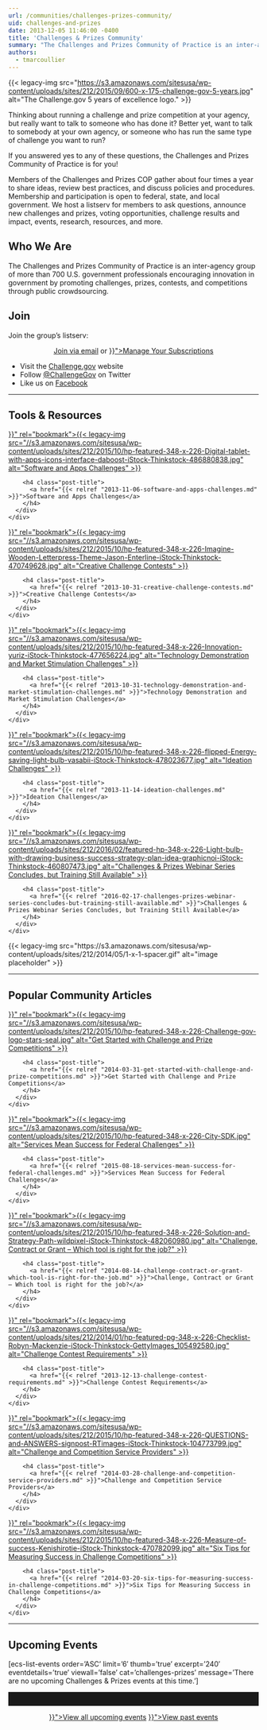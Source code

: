 ```yaml
---
url: /communities/challenges-prizes-community/
uid: challenges-and-prizes
date: 2013-12-05 11:46:00 -0400
title: 'Challenges & Prizes Community'
summary: "The Challenges and Prizes Community of Practice is an inter-agency group of more than 700 U.S. government professionals encouraging innovation in government by promoting challenges, prizes, contests, and competitions through public crowdsourcing."
authors:
  - tmarcoullier
---
```


{{< legacy-img src="https://s3.amazonaws.com/sitesusa/wp-content/uploads/sites/212/2015/09/600-x-175-challenge-gov-5-years.jpg" alt="The Challenge.gov 5 years of excellence logo." >}}

Thinking about running a challenge and prize competition at your agency, but really want to talk to someone who has done it? Better yet, want to talk to somebody at your own agency, or someone who has run the same type of challenge you want to run?

If you answered yes to any of these questions, the Challenges and Prizes Community of Practice is for you!

Members of the Challenges and Prizes COP gather about four times a year to share ideas, review best practices, and discuss policies and procedures. Membership and participation is open to federal, state, and local government. We host a listserv for members to ask questions, announce new challenges and prizes, voting opportunities, challenge results and impact, events, research, resources, and more.

## Who We Are

The Challenges and Prizes Community of Practice is an inter-agency group of more than 700 U.S. government professionals encouraging innovation in government by promoting challenges, prizes, contests, and competitions through public crowdsourcing.

## Join

Join the group&#8217;s listserv:

<div style="text-align: center">
  <a class="button" href="mailto:team@challenge.gov">Join via email</a> or <a class="button" href="{{< relref "manage-your-listserv-subscription.md" >}}">Manage Your Subscriptions</a>
</div>

  * Visit the [Challenge.gov](http://www.challenge.gov/) website
  * Follow [@ChallengeGov](http://twitter.com/challengegov) on Twitter
  * Like us on [Facebook](http://www.facebook.com/ChallengeGov)

<hr style="color: white;border-style: none" />

## Tools & Resources

<div class="one-third first">
  <div id="featured-page-20" class="widget widget-2 featuredpage">
    <div class="widget-wrap">
      <div class="post clearfix">
        <div class="featpage-image">
          <a title="Permanent Link to Software and Apps Challenges" href="{{< relref "2013-11-06-software-and-apps-challenges.md" >}}" rel="bookmark">{{< legacy-img src="//s3.amazonaws.com/sitesusa/wp-content/uploads/sites/212/2015/10/hp-featured-348-x-226-Digital-tablet-with-apps-icons-interface-daboost-iStock-Thinkstock-486880838.jpg" alt="Software and Apps Challenges" >}}</a>
        </div>

        <h4 class="post-title">
          <a href="{{< relref "2013-11-06-software-and-apps-challenges.md" >}}">Software and Apps Challenges</a>
        </h4>
      </div>
    </div>
  </div>
</div>

<div class="one-third">
  <div id="featured-page-18" class="widget widget-4 featuredpage">
    <div class="widget-wrap">
      <div class="post clearfix">
        <div class="featpage-image">
          <a title="Permanent Link to Creative Challenge Contests" href="{{< relref "2013-10-31-creative-challenge-contests.md" >}}" rel="bookmark">{{< legacy-img src="//s3.amazonaws.com/sitesusa/wp-content/uploads/sites/212/2015/10/hp-featured-348-x-226-Imagine-Wooden-Letterpress-Theme-Jason-Enterline-iStock-Thinkstock-470749628.jpg" alt="Creative Challenge Contests" >}}</a>
        </div>

        <h4 class="post-title">
          <a href="{{< relref "2013-10-31-creative-challenge-contests.md" >}}">Creative Challenge Contests</a>
        </h4>
      </div>
    </div>
  </div>
</div>

<div class="one-third">
  <div id="featured-page-20" class="widget widget-2 featuredpage">
    <div class="widget-wrap">
      <div class="post clearfix">
        <div class="featpage-image">
          <a title="Permanent Link to Technology Demonstration and Market Stimulation Challenges" href="{{< relref "2013-10-31-technology-demonstration-and-market-stimulation-challenges.md" >}}" rel="bookmark">{{< legacy-img src="//s3.amazonaws.com/sitesusa/wp-content/uploads/sites/212/2015/10/hp-featured-348-x-226-Innovation-yuriz-iStock-Thinkstock-477656224.jpg" alt="Technology Demonstration and Market Stimulation Challenges" >}}</a>
        </div>

        <h4 class="post-title">
          <a href="{{< relref "2013-10-31-technology-demonstration-and-market-stimulation-challenges.md" >}}">Technology Demonstration and Market Stimulation Challenges</a>
        </h4>
      </div>
    </div>
  </div>
</div>

<div class="one-third first">
  <div id="featured-page-20" class="widget widget-2 featuredpage">
    <div class="widget-wrap">
      <div class="post clearfix">
        <div class="featpage-image">
          <a title="Permanent Link to Ideation Challenges" href="{{< relref "2013-11-14-ideation-challenges.md" >}}" rel="bookmark">{{< legacy-img src="//s3.amazonaws.com/sitesusa/wp-content/uploads/sites/212/2015/10/hp-featured-348-x-226-flipped-Energy-saving-light-bulb-vasabii-iStock-Thinkstock-478023677.jpg" alt="Ideation Challenges" >}}</a>
        </div>

        <h4 class="post-title">
          <a href="{{< relref "2013-11-14-ideation-challenges.md" >}}">Ideation Challenges</a>
        </h4>
      </div>
    </div>
  </div>
</div>

<div class="one-third">
  <div id="featured-page-20" class="widget widget-2 featuredpage">
    <div class="widget-wrap">
      <div class="post clearfix">
        <div class="featpage-image">
          <a title="Permanent Link to Challenges & Prizes Webinar Series Concludes, but Training Still Available" href="{{< relref "2016-02-17-challenges-prizes-webinar-series-concludes-but-training-still-available.md" >}}" rel="bookmark">{{< legacy-img src="//s3.amazonaws.com/sitesusa/wp-content/uploads/sites/212/2016/02/featured-hp-348-x-226-Light-bulb-with-drawing-business-success-strategy-plan-idea-graphicnoi-iStock-Thinkstock-460807473.jpg" alt="Challenges & Prizes Webinar Series Concludes, but Training Still Available" >}}</a>
        </div>

        <h4 class="post-title">
          <a href="{{< relref "2016-02-17-challenges-prizes-webinar-series-concludes-but-training-still-available.md" >}}">Challenges & Prizes Webinar Series Concludes, but Training Still Available</a>
        </h4>
      </div>
    </div>
  </div>
</div>

<div class="one-third">
  {{< legacy-img src="https://s3.amazonaws.com/sitesusa/wp-content/uploads/sites/212/2014/05/1-x-1-spacer.gif" alt="image placeholder" >}}
</div>

<hr style="color: white;border-style: none" />

## Popular Community Articles

<div class="one-third first">
  <div id="featured-page-20" class="widget widget-2 featuredpage">
    <div class="widget-wrap">
      <div class="post clearfix">
        <div class="featpage-image">
          <a title="Permanent Link to Get Started with Challenge and Prize Competitions" href="{{< relref "2014-03-31-get-started-with-challenge-and-prize-competitions.md" >}}" rel="bookmark">{{< legacy-img src="//s3.amazonaws.com/sitesusa/wp-content/uploads/sites/212/2015/10/hp-featured-348-x-226-Challenge-gov-logo-stars-seal.jpg" alt="Get Started with Challenge and Prize Competitions" >}}</a>
        </div>

        <h4 class="post-title">
          <a href="{{< relref "2014-03-31-get-started-with-challenge-and-prize-competitions.md" >}}">Get Started with Challenge and Prize Competitions</a>
        </h4>
      </div>
    </div>
  </div>
</div>

<div class="one-third">
  <div id="featured-page-20" class="widget widget-2 featuredpage">
    <div class="widget-wrap">
      <div class="post clearfix">
        <div class="featpage-image">
          <a title="Permanent Link to Services Mean Success for Federal Challenges" href="{{< relref "2015-08-18-services-mean-success-for-federal-challenges.md" >}}" rel="bookmark">{{< legacy-img src="//s3.amazonaws.com/sitesusa/wp-content/uploads/sites/212/2015/10/hp-featured-348-x-226-City-SDK.jpg" alt="Services Mean Success for Federal Challenges" >}}</a>
        </div>

        <h4 class="post-title">
          <a href="{{< relref "2015-08-18-services-mean-success-for-federal-challenges.md" >}}">Services Mean Success for Federal Challenges</a>
        </h4>
      </div>
    </div>
  </div>
</div>

<div class="one-third">
  <div id="featured-page-20" class="widget widget-2 featuredpage">
    <div class="widget-wrap">
      <div class="post clearfix">
        <div class="featpage-image">
          <a title="Permanent Link to Challenge, Contract or Grant – Which tool is right for the job?" href="{{< relref "2014-08-14-challenge-contract-or-grant-which-tool-is-right-for-the-job.md" >}}" rel="bookmark">{{< legacy-img src="//s3.amazonaws.com/sitesusa/wp-content/uploads/sites/212/2015/10/hp-featured-348-x-226-Solution-and-Strategy-Path-wildpixel-iStock-Thinkstock-482060980.jpg" alt="Challenge, Contract or Grant – Which tool is right for the job?" >}}</a>
        </div>

        <h4 class="post-title">
          <a href="{{< relref "2014-08-14-challenge-contract-or-grant-which-tool-is-right-for-the-job.md" >}}">Challenge, Contract or Grant – Which tool is right for the job?</a>
        </h4>
      </div>
    </div>
  </div>
</div>

<div class="one-third first">
  <div id="featured-page-20" class="widget widget-2 featuredpage">
    <div class="widget-wrap">
      <div class="post clearfix">
        <div class="featpage-image">
          <a title="Permanent Link to Challenge Contest Requirements" href="{{< relref "2013-12-13-challenge-contest-requirements.md" >}}" rel="bookmark">{{< legacy-img src="//s3.amazonaws.com/sitesusa/wp-content/uploads/sites/212/2014/01/hp-featured-pg-348-x-226-Checklist-Robyn-Mackenzie-iStock-Thinkstock-GettyImages_105492580.jpg" alt="Challenge Contest Requirements" >}}</a>
        </div>

        <h4 class="post-title">
          <a href="{{< relref "2013-12-13-challenge-contest-requirements.md" >}}">Challenge Contest Requirements</a>
        </h4>
      </div>
    </div>
  </div>
</div>

<div class="one-third">
  <div id="featured-page-20" class="widget widget-2 featuredpage">
    <div class="widget-wrap">
      <div class="post clearfix">
        <div class="featpage-image">
          <a title="Permanent Link to Challenge and Competition Service Providers" href="{{< relref "2014-03-28-challenge-and-competition-service-providers.md" >}}" rel="bookmark">{{< legacy-img src="//s3.amazonaws.com/sitesusa/wp-content/uploads/sites/212/2015/10/hp-featured-348-x-226-QUESTIONS-and-ANSWERS-signpost-RTimages-iStock-Thinkstock-104773799.jpg" alt="Challenge and Competition Service Providers" >}}</a>
        </div>

        <h4 class="post-title">
          <a href="{{< relref "2014-03-28-challenge-and-competition-service-providers.md" >}}">Challenge and Competition Service Providers</a>
        </h4>
      </div>
    </div>
  </div>
</div>

<div class="one-third">
  <div id="featured-page-20" class="widget widget-2 featuredpage">
    <div class="widget-wrap">
      <div class="post clearfix">
        <div class="featpage-image">
          <a title="Permanent Link to Six Tips for Measuring Success in Challenge Competitions" href="{{< relref "2014-03-20-six-tips-for-measuring-success-in-challenge-competitions.md" >}}" rel="bookmark">{{< legacy-img src="//s3.amazonaws.com/sitesusa/wp-content/uploads/sites/212/2015/10/hp-featured-348-x-226-Measure-of-success-Kenishirotie-iStock-Thinkstock-470782099.jpg" alt="Six Tips for Measuring Success in Challenge Competitions" >}}</a>
        </div>

        <h4 class="post-title">
          <a href="{{< relref "2014-03-20-six-tips-for-measuring-success-in-challenge-competitions.md" >}}">Six Tips for Measuring Success in Challenge Competitions</a>
        </h4>
      </div>
    </div>
  </div>
</div>

<hr style="color: white;border-style: none" />

## **Upcoming Events**

[ecs-list-events order=&#8217;ASC&#8217; limit=&#8217;6&#8242; thumb=&#8217;true&#8217; excerpt=&#8217;240&#8242; eventdetails=&#8217;true&#8217; viewall=&#8217;false&#8217; cat=&#8217;challenges-prizes&#8217; message=&#8217;There are no upcoming Challenges & Prizes events at this time.&#8217;]



<hr style="border: none;height: 2em" />

<p style="text-align: center">
  <a class="button" href="({{< link "events" >}}">View all upcoming events</a> <a class="button" href="{{< relref "video-library.md" >}}">View past events</a>
</p>
